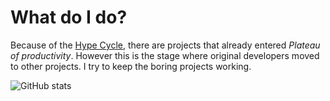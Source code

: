 # What do I do?

Because of the [Hype Cycle](https://en.wikipedia.org/wiki/Gartner_hype_cycle), there are projects that already entered _Plateau of productivity_. However this is the stage where original developers moved to other projects.
I try to keep the boring projects working.

![GitHub stats](https://github-readme-stats.vercel.app/api?username=grgrzybek&show_icons=true&theme=dark&include_all_commits=true&custom_title=My+GitHub+stats)

<!--
**grgrzybek/grgrzybek** is a ✨ _special_ ✨ repository because its `README.md` (this file) appears on your GitHub profile.

Here are some ideas to get you started:

- 🔭 I’m currently working on ...
- 🌱 I’m currently learning ...
- 👯 I’m looking to collaborate on ...
- 🤔 I’m looking for help with ...
- 💬 Ask me about ...
- 📫 How to reach me: ...
- 😄 Pronouns: ...
- ⚡ Fun fact: ...
-->

